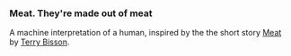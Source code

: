 ### Meat. They're made out of meat

A machine interpretation of a human, inspired by the the short story [Meat](http://www.terrybisson.com/page6/page6.html) by [Terry Bisson](http://www.terrybisson.com/).
